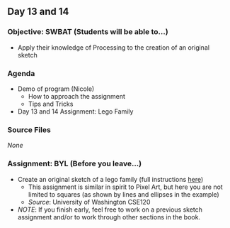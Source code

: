 ## Day 13 and 14

### Objective: SWBAT (Students will be able to...)
- Apply their knowledge of Processing to the creation of an original sketch

### Agenda
- Demo of program (Nicole)
    - How to approach the assignment
    - Tips and Tricks
- Day 13 and 14 Assignment: Lego Family

### Source Files
_None_

### Assignment: BYL (Before you leave...)
- Create an original sketch of a lego family (full instructions [here](http://courses.cs.washington.edu/courses/cse120/17sp/asmts/lego_family.html))
    - This assignment is similar in spirit to Pixel Art, but here you are not limited to squares (as shown by lines and ellipses in the example)
    - _Source_: University of Washington CSE120 
- _NOTE_: If you finish early, feel free to work on a previous sketch assignment and/or to work through other sections in the book.